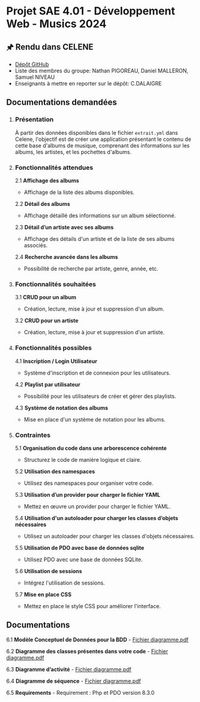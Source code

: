 # Projet SAE 4.01 - Développement Web - Musics 2024

## 🖈 Rendu dans CELENE
- [Dépôt GitHub](https://github.com/Nathan-Pigoreau/Sae_PHP.git)
- Liste des membres du groupe: Nathan PIGOREAU, Daniel MALLERON, Samuel NIVEAU
- Enseignants à mettre en reporter sur le dépôt: C.DALAIGRE

## Documentations demandées
1. ### Présentation
   À partir des données disponibles dans le fichier `extrait.yml` dans Celene, l'objectif est de créer une application présentant le contenu de cette base d'albums de musique, comprenant des informations sur les albums, les artistes, et les pochettes d'albums.

2. ### Fonctionnalités attendues
    2.1 **Affichage des albums**
    - Affichage de la liste des albums disponibles.

    2.2 **Détail des albums**
    - Affichage détaillé des informations sur un album sélectionné.

    2.3 **Détail d’un artiste avec ses albums**
    - Affichage des détails d'un artiste et de la liste de ses albums associés.

    2.4 **Recherche avancée dans les albums**
    - Possibilité de recherche par artiste, genre, année, etc.

3. ### Fonctionnalités souhaitées
    3.1 **CRUD pour un album**
    - Création, lecture, mise à jour et suppression d'un album.

    3.2 **CRUD pour un artiste**
    - Création, lecture, mise à jour et suppression d'un artiste.

4. ### Fonctionnalités possibles
    4.1 **Inscription / Login Utilisateur**
    - Système d'inscription et de connexion pour les utilisateurs.

    4.2 **Playlist par utilisateur**
    - Possibilité pour les utilisateurs de créer et gérer des playlists.

    4.3 **Système de notation des albums**
    - Mise en place d'un système de notation pour les albums.

5. ### Contraintes
    5.1 **Organisation du code dans une arborescence cohérente**
    - Structurez le code de manière logique et claire.

    5.2 **Utilisation des namespaces**
    - Utilisez des namespaces pour organiser votre code.

    5.3 **Utilisation d’un provider pour charger le fichier YAML**
    - Mettez en œuvre un provider pour charger le fichier YAML.

    5.4 **Utilisation d'un autoloader pour charger les classes d’objets nécessaires**
    - Utilisez un autoloader pour charger les classes d'objets nécessaires.

    5.5 **Utilisation de PDO avec base de données sqlite**
    - Utilisez PDO avec une base de données SQLite.

    5.6 **Utilisation de sessions**
    - Intégrez l'utilisation de sessions.

    5.7 **Mise en place CSS**
    - Mettez en place le style CSS pour améliorer l'interface.

## Documentations
6.1 **Modèle Conceptuel de Données pour la BDD**
    - [Fichier diagramme.pdf](diagramme.pdf)

6.2 **Diagramme des classes présentes dans votre code**
    - [Fichier diagramme.pdf](diagramme.pdf)

6.3 **Diagramme d’activité**
    - [Fichier diagramme.pdf](diagramme.pdf)

6.4 **Diagramme de séquence**
    - [Fichier diagramme.pdf](diagramme.pdf)

6.5 **Requirements**
    - Requirement : Php et PDO version 8.3.0